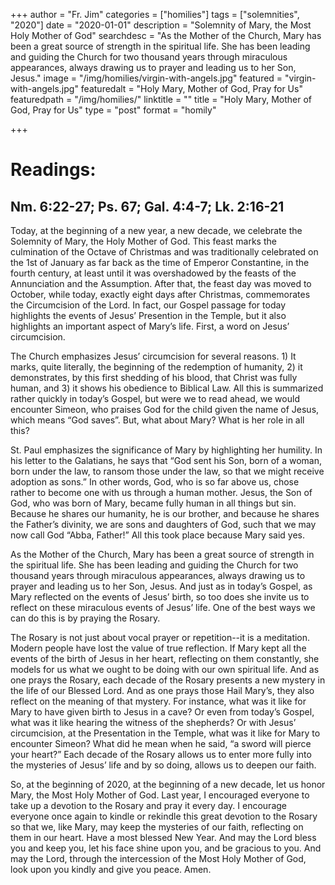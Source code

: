 +++
author = "Fr. Jim"
categories = ["homilies"]
tags = ["solemnities", "2020"]
date = "2020-01-01"
description = "Solemnity of Mary, the Most Holy Mother of God"
searchdesc = "As the Mother of the Church, Mary has been a great source of strength in the spiritual life. She has been leading and guiding the Church for two thousand years through miraculous appearances, always drawing us to prayer and leading us to her Son, Jesus."
image = "/img/homilies/virgin-with-angels.jpg"
featured = "virgin-with-angels.jpg"
featuredalt = "Holy Mary, Mother of God, Pray for Us"
featuredpath = "/img/homilies/"
linktitle = ""
title = "Holy Mary, Mother of God, Pray for Us"
type = "post"
format = "homily"

+++

# Readings:
## Nm. 6:22-27; Ps. 67; Gal. 4:4-7; Lk. 2:16-21

Today, at the beginning of a new year, a new decade, we celebrate the Solemnity of Mary, the Holy Mother of God. This feast marks the culmination of the Octave of Christmas and was traditionally celebrated on the 1st of January as far back as the time of Emperor Constantine, in the fourth century, at least until it was overshadowed by the feasts of the Annunciation and the Assumption. After that, the feast day was moved to October, while today, exactly eight days after Christmas, commemorates the Circumcision of the Lord. In fact, our Gospel passage for today highlights the events of Jesus’ Presention in the Temple, but it also highlights an important aspect of Mary’s life. First, a word on Jesus’ circumcision.

The Church emphasizes Jesus’ circumcision for several reasons. 1) It marks, quite literally, the beginning of the redemption of humanity, 2) it demonstrates, by this first shedding of his blood, that Christ was fully human, and 3) it shows his obedience to Biblical Law. All this is summarized rather quickly in today’s Gospel, but were we to read ahead, we would encounter Simeon, who praises God for the child given the name of Jesus, which means “God saves”. But, what about Mary? What is her role in all this?

St. Paul emphasizes the significance of Mary by highlighting her humility. In his letter to the Galatians, he says that “God sent his Son, born of a woman, born under the law, to ransom those under the law, so that we might receive adoption as sons.” In other words, God, who is so far above us, chose rather to become one with us through a human mother. Jesus, the Son of God, who was born of Mary, became fully human in all things but sin. Because he shares our humanity, he is our brother, and because he shares the Father’s divinity, we are sons and daughters of God, such that we may now call God “Abba, Father!” All this took place because Mary said yes.

As the Mother of the Church, Mary has been a great source of strength in the spiritual life. She has been leading and guiding the Church for two thousand years through miraculous appearances, always drawing us to prayer and leading us to her Son, Jesus. And just as in today’s Gospel, as Mary reflected on the events of Jesus’ birth, so too does she invite us to reflect on these miraculous events of Jesus’ life. One of the best ways we can do this is by praying the Rosary.

The Rosary is not just about vocal prayer or repetition--it is a meditation. Modern people have lost the value of true reflection. If Mary kept all the events of the birth of Jesus in her heart, reflecting on them constantly, she models for us what we ought to be doing with our own spiritual life. And as one prays the Rosary, each decade of the Rosary presents a new mystery in the life of our Blessed Lord. And as one prays those Hail Mary’s, they also reflect on the meaning of that mystery. For instance, what was it like for Mary to have given birth to Jesus in a cave? Or even from today’s Gospel, what was it like hearing the witness of the shepherds? Or with Jesus’ circumcision, at the Presentation in the Temple, what was it like for Mary to encounter Simeon? What did he mean when he said, “a sword will pierce your heart?” Each decade of the Rosary allows us to enter more fully into the mysteries of Jesus’ life and by so doing, allows us to deepen our faith.

So, at the beginning of 2020, at the beginning of a new decade, let us honor Mary, the Most Holy Mother of God. Last year, I encouraged everyone to take up a devotion to the Rosary and pray it every day. I encourage everyone once again to kindle or rekindle this great devotion to the Rosary so that we, like Mary, may keep the mysteries of our faith, reflecting on them in our heart. Have a most blessed New Year. And may the Lord bless you and keep you, let his face shine upon you, and be gracious to you. And may the Lord, through the intercession of the Most Holy Mother of God, look upon you kindly and give you peace. Amen.

